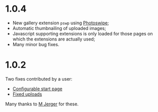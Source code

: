 # 1.0.4

* New gallery extension `pswp` using [Photoswipe](https://photoswipe.com/);
* Automatic thumbnailing of uploaded images;
* Javascript supporting extensions is only loaded for those pages on which the extensions are actually used;
* Many minor bug fixes.

# 1.0.2
Two fixes contributed by a user:

* [Configurable start page](https://github.com/journeyman-cc/smeagol/commit/b1eeecde1d0555e9b708807c63e28fac21de58c4)
* [Fixed uploads](https://github.com/journeyman-cc/smeagol/commit/1136e792d4810fd9af8b443fdea6d6be4aeda79e)

Many thanks to [M Jerger](https://github.com/jerger) for these.
